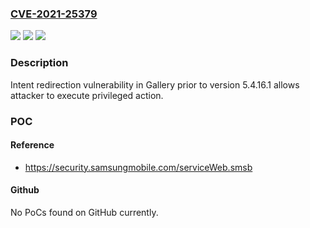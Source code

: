 ### [CVE-2021-25379](https://cve.mitre.org/cgi-bin/cvename.cgi?name=CVE-2021-25379)
![](https://img.shields.io/static/v1?label=Product&message=Gallery&color=blue)
![](https://img.shields.io/static/v1?label=Version&message=Android%20O(8.x)%3C%205.4.16.1%20&color=brighgreen)
![](https://img.shields.io/static/v1?label=Vulnerability&message=CWE-926%20Improper%20Export%20of%20Android%20Application%20Components&color=brighgreen)

### Description

Intent redirection vulnerability in Gallery prior to version 5.4.16.1 allows attacker to execute privileged action.

### POC

#### Reference
- https://security.samsungmobile.com/serviceWeb.smsb

#### Github
No PoCs found on GitHub currently.

